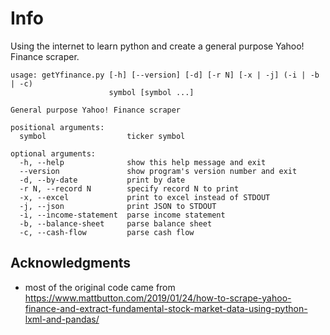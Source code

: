 # Info
Using the internet to learn python and create a general purpose Yahoo! Finance scraper.

    usage: getYfinance.py [-h] [--version] [-d] [-r N] [-x | -j] (-i | -b | -c)
                          symbol [symbol ...]
    
    General purpose Yahoo! Finance scraper
    
    positional arguments:
      symbol                  ticker symbol
    
    optional arguments:
      -h, --help              show this help message and exit
      --version               show program's version number and exit
      -d, --by-date           print by date
      -r N, --record N        specify record N to print
      -x, --excel             print to excel instead of STDOUT
      -j, --json              print JSON to STDOUT
      -i, --income-statement  parse income statement
      -b, --balance-sheet     parse balance sheet
      -c, --cash-flow         parse cash flow
    

## Acknowledgments

* most of the original code came from https://www.mattbutton.com/2019/01/24/how-to-scrape-yahoo-finance-and-extract-fundamental-stock-market-data-using-python-lxml-and-pandas/

